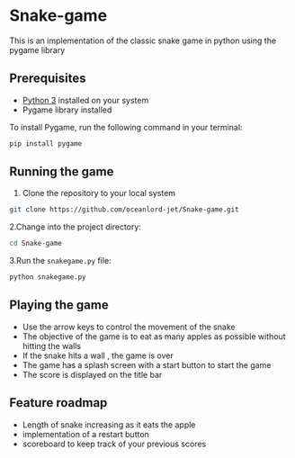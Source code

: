 # Snake-game
This is an implementation of the classic snake game in python using the pygame library

## Prerequisites
- [Python 3](https://www.python.org/downloads/) installed on your system
- Pygame library installed

To install Pygame, run the following command in your terminal:
```bash
pip install pygame
```
## Running the game
1. Clone the repository to your local system
```bash
git clone https://github.com/oceanlord-jet/Snake-game.git
```
2.Change into the project directory:
```bash
cd Snake-game
```
3.Run the `snakegame.py` file:
```bash
python snakegame.py
```
## Playing the game
- Use the arrow keys to control the movement of the snake
- The objective of the game is to eat as many apples as possible without hitting the walls 
- If the snake hits a wall , the game is over
- The game has a splash screen with a start button to start the game 
- The score is displayed on the title bar
## Feature roadmap
- Length of snake increasing as it eats the apple
- implementation of a restart button
- scoreboard to keep track of your previous scores
